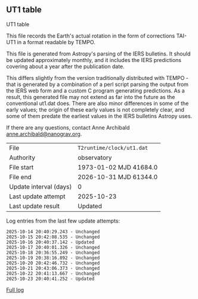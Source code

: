 
## UT1 table

UT1 table

This file records the Earth's actual rotation in the form of
corrections TAI-UT1 in a format readable by TEMPO.

This file is generated from Astropy's parsing of the IERS
bulletins. It should be updated approximately monthly, and it
includes the IERS predictions covering about a year after the
publication date.

This differs slightly from the version traditionally distributed
with TEMPO - that is generated by a combination of a perl script
parsing the output from the IERS web form and a custom C program
generating predictions. As a result, this generated file may not
extend as far into the future as the conventional ut1.dat does.
There are also minor differences in some of the early values; the
origin of these early values is not completely clear, and some of
them predate the earliest values in the IERS bulletins Astropy uses.

If there are any questions, contact Anne Archibald
<anne.archibald@nanograv.org>.

|     |     |
|:--- |:--- |
| File | `T2runtime/clock/ut1.dat` |
| Authority | observatory |
| File start | 1973-01-02 MJD 41684.0 |
| File end | 2026-10-31 MJD 61344.0 |
| Update interval (days) | 0 |
| Last update attempt | 2025-10-23 |
| Last update result | Updated |

Log entries from the last few update attempts:
```
2025-10-14 20:40:29.243 - Unchanged
2025-10-15 20:42:08.535 - Unchanged
2025-10-16 20:40:37.142 - Updated
2025-10-17 20:40:01.326 - Unchanged
2025-10-18 20:36:55.249 - Unchanged
2025-10-19 20:38:16.892 - Unchanged
2025-10-20 20:42:46.732 - Unchanged
2025-10-21 20:43:06.373 - Unchanged
2025-10-22 20:41:13.667 - Unchanged
2025-10-23 20:40:41.252 - Updated
```
[Full log](https://raw.githubusercontent.com/ipta/pulsar-clock-corrections/main/log/T2runtime/clock/ut1.dat.log)
